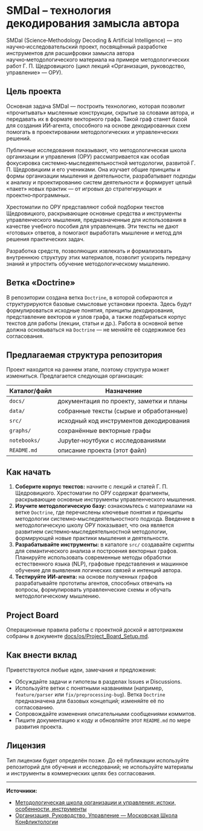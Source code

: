 # SMDaI – технология декодирования замысла автора

SMDaI (Science‑Methodology Decoding & Artificial Intelligence) — это научно‑исследовательский проект, посвящённый разработке инструментов для расшифровки замысла автора научно‑методологического материала на примере методологических работ Г. П. Щедровицкого (цикл лекций «Организация, руководство, управление» — ОРУ).

## Цель проекта

Основная задача SMDaI — построить технологию, которая позволит «прочитывать» мысленные конструкции, скрытые за словами автора, и передавать их в формате векторного графа. Такой граф станет базой для создания ИИ‑агента, способного на основе декодированных схем помогать в проектировании методологических и управленческих решений.

Публичные исследования показывают, что методологическая школа организации и управления (ОРУ) рассматривается как особая фокусировка системно‑мыследеятельностной методологии, развитой Г. П. Щедровицким и его учениками. Она изучает общие принципы и формы организации мышления и деятельности, разрабатывает подходы к анализу и проектированию систем деятельности и формирует целый «пакет» новых практик — от игровых до стратегирующих и проектно‑программных.

Хрестоматии по ОРУ представляют собой подборки текстов Щедровицкого, раскрывающие основные средства и инструменты управленческого мышления, предназначенные для использования в качестве учебного пособия для управленцев. Эти тексты не дают «готовых» ответов, а помогают выработать мышление и метод для решения практических задач.

Разработка средств, позволяющих извлекать и формализовать внутреннюю структуру этих материалов, позволит ускорить передачу знаний и упростить обучение методологическому мышлению.

## Ветка «Doctrine»

В репозитории создана ветка `Doctrine`, в которой собираются и структурируются базовые смысловые установки проекта. Здесь будут формулироваться исходные понятия, принципы декодирования, представление векторов и узлов графа, а также подбираться корпус текстов для работы (лекции, статьи и др.). Работа в основной ветке должна основываться на `Doctrine` — не меняйте её содержимое без согласования.

## Предлагаемая структура репозитория

Проект находится на раннем этапе, поэтому структура может измениться. Предлагается следующая организация:

| Каталог/файл | Назначение                                       |
|--------------|--------------------------------------------------|
| `docs/`        | документация по проекту, заметки и планы         |
| `data/`        | собранные тексты (сырые и обработанные)          |
| `src/`         | исходный код инструментов декодирования          |
| `graphs/`      | сохранённые векторные графы                      |
| `notebooks/`   | Jupyter‑ноутбуки с исследованиями                |
| `README.md`    | описание проекта (этот файл)                     |

## Как начать

1. **Соберите корпус текстов:** начните с лекций и статей Г. П. Щедровицкого. Хрестоматии по ОРУ содержат фрагменты, раскрывающие основные инструменты управленческого мышления.
2. **Изучите методологическую базу:** ознакомьтесь с материалами на ветке `Doctrine`, где перечислены ключевые понятия и принципы методологии системно‑мыследеятельностного подхода. Введение в методологическую школу ОРУ показывает, что она является развитием системно‑мыследеятельностной методологии, формирующей новые практики мышления и деятельности.
3. **Разрабатывайте инструменты:** в каталоге `src/` создавайте скрипты для семантического анализа и построения векторных графов. Планируйте использовать современные методы обработки естественного языка (NLP), графовые представления и машинное обучение для выявления логических связей и интенций автора.
4. **Тестируйте ИИ‑агента:** на основе полученных графов разрабатывайте прототипы агентов, способных отвечать на вопросы, формулировать управленческие схемы и обучать методологическому мышлению.

## Project Board

Операционные правила работы с проектной доской и автотриажем собраны в документе [docs/os/Project_Board_Setup.md](docs/os/Project_Board_Setup.md).

## Как внести вклад

Приветствуются любые идеи, замечания и предложения:

* Обсуждайте задачи и гипотезы в разделах Issues и Discussions.
* Используйте ветки с понятными названиями (например, `feature/parser` или `fix/preprocessing-bug`). Ветка `Doctrine` предназначена для базовых концепций; изменяйте её по согласованию.
* Сопровождайте изменения описательными сообщениями коммитов.
* Пишите документацию к коду и обновляйте этот `README.md` по мере развития проекта.

## Лицензия

Тип лицензии будет определён позже. До её публикации используйте репозиторий для обучения и исследований; не используйте материалы и инструменты в коммерческих целях без согласования.

---
**Источники:**
* [Методологическая школа организации и управления: истоки, особенности, инструменты](https://www.fondgp.ru/old/lib/chteniya/x/pub/9.html)
* [Организация, Руководство, Управление — Московская Школа Конфликтологии](https://conflictmanagement.ru/organizatsiya-rukovodstvo-upravlenie/)
